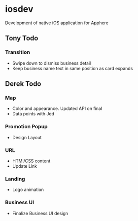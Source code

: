 # iosdev
Development of native iOS application for Apphere

## Tony Todo

### Transition
* Swipe down to dismiss business detail
* Keep business name text in same position as card expands

## Derek Todo

### Map
* Color and appearance. Updated API on final
* Data points with Jed

### Promotion Popup
* Design Layout

### URL
* HTMl/CSS content
* Update Link

### Landing
* Logo animation 

### Business UI
* Finalize Business UI design
